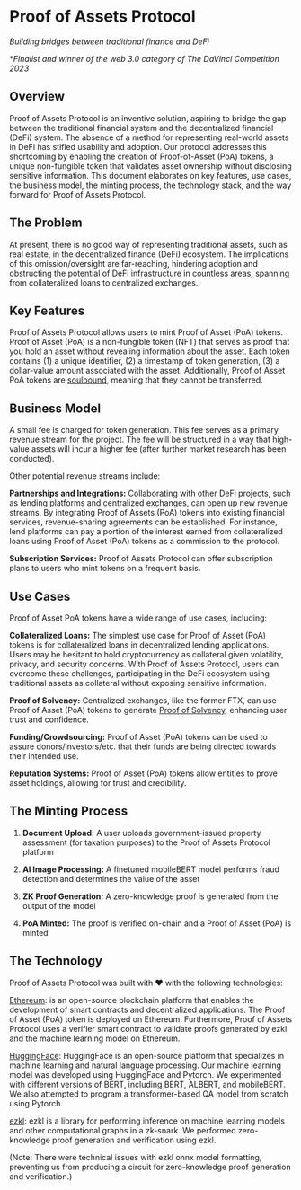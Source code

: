 # Proof of Assets Protocol

*Building bridges between traditional finance and DeFi*

**Finalist and winner of the web 3.0 category of The DaVinci Competition 2023*

## Overview

Proof of Assets Protocol is an inventive solution, aspiring to bridge the gap between the traditional financial system and the decentralized financial (DeFi) system. The absence of a method for representing real-world assets in DeFi has stifled usability and adoption. Our protocol addresses this shortcoming by enabling the creation of Proof-of-Asset (PoA) tokens, a unique non-fungible token that validates asset ownership without disclosing sensitive information. This document elaborates on key features, use cases, the business model,  the minting process, the technology stack, and the way forward for Proof of Assets Protocol.

## The Problem

At present, there is no good way of representing traditional assets, such as real estate, in the decentralized finance (DeFi) ecosystem. The implications of this omission/oversight are far-reaching, hindering adoption and obstructing the potential of DeFi infrastructure in countless areas, spanning from collateralized loans to centralized exchanges.

## Key Features

Proof of Assets Protocol allows users to mint Proof of Asset (PoA) tokens. Proof of Asset (PoA) is a non-fungible token (NFT) that serves as proof that you hold an asset without revealing information about the asset. Each token contains (1) a unique identifier, (2) a timestamp of token generation, (3) a dollar-value amount associated with the asset. Additionally, Proof of Asset PoA tokens are [soulbound](https://vitalik.ca/general/2022/01/26/soulbound.html), meaning that they cannot be transferred.

## Business Model

A small fee is charged for token generation. This fee serves as a primary revenue stream for the project. The fee will be structured in a way that high-value assets will incur a higher fee (after further market research has been conducted).

Other potential revenue streams include:

**Partnerships and Integrations:** Collaborating with other DeFi projects, such as lending platforms and centralized exchanges, can open up new revenue streams. By integrating Proof of Assets (PoA) tokens into existing financial services, revenue-sharing agreements can be established. For instance, lend platforms can pay a portion of the interest earned from collateralized loans using Proof of Asset (PoA) tokens as a commission to the protocol.

**Subscription Services:** Proof of Assets Protocol can offer subscription plans to users who mint tokens on a frequent basis.

## Use Cases

Proof of Asset PoA tokens have a wide range of use cases, including:

**Collateralized Loans:** The simplest use case for Proof of Asset (PoA) tokens is for collateralized loans in decentralized lending applications. Users may be hesitant to hold cryptocurrency as collateral given volatility, privacy, and security concerns. With Proof of Assets Protocol, users can overcome these challenges, participating in the DeFi ecosystem using traditional assets as collateral without exposing sensitive information.

**Proof of Solvency:** Centralized exchanges, like the former FTX, can use Proof of Asset (PoA) tokens to generate [Proof of Solvency](https://vitalik.ca/general/2022/11/19/proof_of_solvency.html), enhancing user trust and confidence.

**Funding/Crowdsourcing:** Proof of Asset (PoA) tokens can be used to assure donors/investors/etc. that their funds are being directed towards their intended use.

**Reputation Systems:** Proof of Asset (PoA) tokens allow entities to prove asset holdings, allowing for trust and credibility.

## The Minting Process

1. **Document Upload:** A user uploads government-issued property assessment (for taxation purposes) to the Proof of Assets Protocol platform

2. **AI Image Processing:** A finetuned mobileBERT model performs fraud detection and determines the value of the asset

3. **ZK Proof Generation:** A zero-knowledge proof is generated from the output of the model

4. **PoA Minted:** The proof is verified on-chain and a Proof of Asset (PoA) is minted

## The Technology

Proof of Assets Protocol was built with ❤️ with the following technologies:

[Ethereum](https://ethereum.org/en/): is an open-source blockchain platform that enables the development of smart contracts and decentralized applications. The Proof of Asset (PoA) token is deployed on Ethereum. Furthermore, Proof of Assets Protocol uses a verifier smart contract to validate proofs generated by ezkl and the machine learning model on Ethereum.

[HuggingFace](https://huggingface.co/): HuggingFace is an open-source platform that specializes in machine learning and natural language processing. Our machine learning model was developed using HuggingFace and Pytorch. We experimented with different versions of BERT, including BERT, ALBERT, and mobileBERT. We also attempted to program a transformer-based QA model from scratch using Pytorch.

[ezkl](https://docs.ezkl.xyz/): ezkl is a library for performing inference on machine learning models and other computational graphs in a zk-snark. We performed zero-knowledge proof generation and verification using ezkl.

(Note: There were technical issues with ezkl onnx model formatting, preventing us from producing a circuit for zero-knowledge proof generation and verification.)
